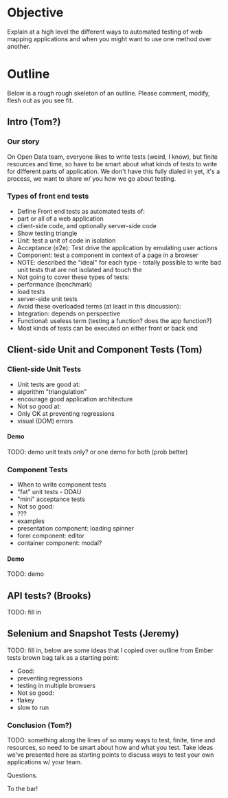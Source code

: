 # Objective
Explain at a high level the different ways to automated testing of web mapping applications and when you might want to use one method over another.

# Outline
Below is a rough rough skeleton of an outline. Please comment, modify, flesh out as you see fit.

## Intro (Tom?)

### Our story
On Open Data team, everyone likes to write tests (weird, I know), but finite resources and time, so have to be smart about what kinds of tests to write for different parts of application. We don't have this fully dialed in yet, it's a process, we want to share w/ you how we go about testing.

### Types of front end tests
- Define Front end tests as automated tests of:
 - part or all of a web application
 - client-side code, and optionally server-side code
- Show testing triangle
 - Unit: test a unit of code in isolation
 - Acceptance (e2e): Test drive the application by emulating user actions
 - Component: test a component in context of a page in a browser
 - NOTE: described the "ideal" for each type - totally possible to write bad unit tests that are not isolated and touch the
- Not going to cover these types of tests:
 - performance (benchmark)
 - load tests
 - server-side unit tests
- Avoid these overloaded terms (at least in this discussion):
 - Integration: depends on perspective
 - Functional: useless term (testing a function? does the app function?)
- Most kinds of tests can be executed on either front or back end

## Client-side Unit and Component Tests (Tom)

### Client-side Unit Tests
- Unit tests are good at:
 - algorithm "triangulation"
 - encourage good application architecture
- Not so good at:
 - Only OK at preventing regressions
 - visual (DOM) errors

#### Demo
TODO: demo unit tests only? or one demo for both (prob better)

### Component Tests
- When to write component tests
 - "fat" unit tests - DDAU
 - "mini" acceptance tests
- Not so good:
 - ???
- examples
 - presentation component: loading spinner
 - form component: editor
 - container component: modal?

#### Demo
TODO: demo

## API tests? (Brooks)
TODO: fill in

## Selenium and Snapshot Tests (Jeremy)
TODO: fill in, below are some ideas that I copied over outline from Ember tests brown bag talk as a starting point:

- Good:
 - preventing regressions
 - testing in multiple browsers
- Not so good:
 - flakey
 - slow to run

### Conclusion (Tom?)
TODO: something along the lines of so many ways to test, finite, time and resources, so need to be smart about how and what you test. Take ideas we've presented here as starting points to discuss ways to test your own applications w/ your team.

Questions.

To the bar!
